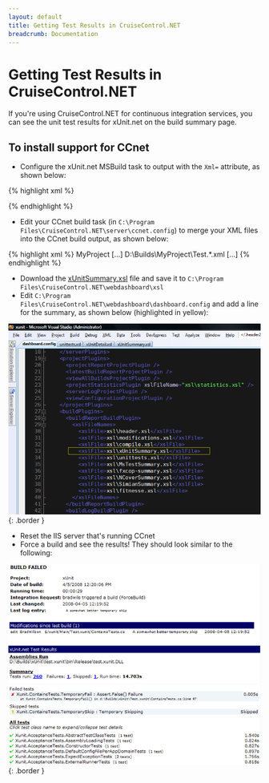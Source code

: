 ```yaml
---
layout: default
title: Getting Test Results in CruiseControl.NET
breadcrumb: Documentation
---
```

# Getting Test Results in CruiseControl.NET

If you're using CruiseControl.NET for continuous integration services, you can see the unit test results for xUnit.net on the build summary page.

## To install support for CCnet
* Configure the xUnit.net MSBuild task to output with the `Xml=` attribute, as shown below:

{% highlight xml %}
<Project DefaultTargets="Test" xmlns="http://schemas.microsoft.com/developer/msbuild/2003">

  <UsingTask
    AssemblyFile="xunit.runner.msbuild.dll"
    TaskName="Xunit.Runner.MSBuild.xunit"/>

  <Target Name="Test">
    <xunit
        Assemblies="test.xunit\bin\Debug\test.xunit.dll"
        Xml="test.xunit.dll.xml"/>
  </Target>

</Project>
{% endhighlight %}

* Edit your CCnet build task (in `C:\Program Files\CruiseControl.NET\server\ccnet.config`) to merge your XML files into the CCnet build output, as shown below:

{% highlight xml %}
  <project>
    <name>MyProject</name>
    [...]
    <publishers>
      <merge>
        <files>
          <file>D:\Builds\MyProject\Test.*.xml</file>
        </files>
      </merge>
      <xmllogger />
      <statistics />
    </publishers>
    [...]
  </project>
{% endhighlight %}

* Download the [xUnitSummary.xsl](https://raw.githubusercontent.com/xunit/xunit/main/tools/xUnitSummary.xsl) file and save it to `C:\Program Files\CruiseControl.NET\webdashboard\xsl`
* Edit `C:\Program Files\CruiseControl.NET\webdashboard\dashboard.config` and add a line for the summary, as shown below (highlighted in yellow):

![](../images/getting-test-results-in-ccnet/dashboard-config.png){: .border }

* Reset the IIS server that's running CCnet
* Force a build and see the results! They should look similar to the following:

![](../images/getting-test-results-in-ccnet/sample-output.png){: .border }
